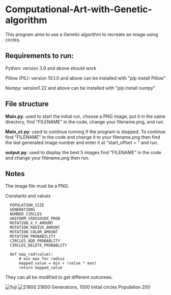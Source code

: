 # Computational-Art-with-Genetic-algorithm
  This program aims to use a Genetic algorithm to recreate an image using circles.

## Requirements to run: 
Python: version 3.9 and above should work

Pillow (PIL): version 10.1.0 and above can be installed with "pip install Pillow"

Numpy: version1.22 and above can be installed with "pip install numpy"

## File structure
**Main.py**: used to start the initial run, choose a PNG image, put it in the same directory, find "FILENAME" in the code, change your filename.png, and run.

**Main_ct.py**: used to continue running if the program is stopped. To continue find "FILENAME" in the code and change it to your filename.png then find the last generated image number and enter it at "start_offset = " and run.

**output.py**: used to display the best 5 images find "FILENAME" in the code and change your filename.png then run.

## Notes 

The image file must be a PNG.

Constants and values 
```
  POPULATION_SIZE
  GENERATIONS
  NUMBER_CIRCLES
  UNIFORM_CROSSOVER_PROB
  MUTATION_X_Y_AMOUNT
  MUTATION_RADIUS_AMOUNT
  MUTATION_COLOR_AMOUNT
  MUTATION_PROBABILITY
  CIRCLES_ADD_PROBABLITY
  CIRCLES_DELETE_PROBABLITY

  def map_rad(value):
      # min max for radius
      mapped_value = min + (value * max)
      return mapped_value
```
They can all be modified to get different outcomes.

![fuji](https://github.com/ZionC27/Computational-Art-with-Genetic-algorithm/assets/56661548/8df77624-816e-48e1-85e5-7beb0b83880b)
![21800](https://github.com/ZionC27/Computational-Art-with-Genetic-algorithm/assets/56661548/a167c99a-2d5a-41b7-9800-391bd6164578)
21800 Generations, 1000 Initial circles Population 200
